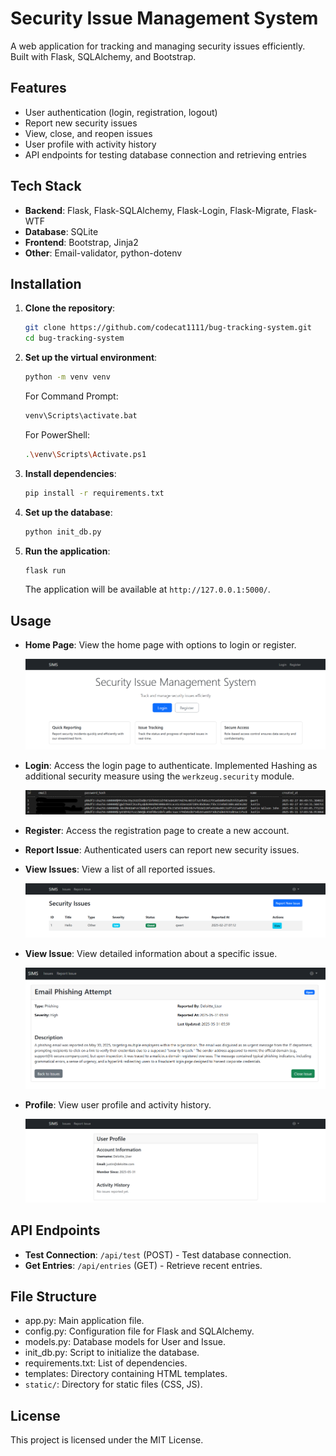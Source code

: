 # Security Issue Management System

A web application for tracking and managing security issues efficiently. Built with Flask, SQLAlchemy, and Bootstrap.

## Features

- User authentication (login, registration, logout)
- Report new security issues
- View, close, and reopen issues
- User profile with activity history
- API endpoints for testing database connection and retrieving entries

## Tech Stack

- **Backend**: Flask, Flask-SQLAlchemy, Flask-Login, Flask-Migrate, Flask-WTF
- **Database**: SQLite
- **Frontend**: Bootstrap, Jinja2
- **Other**: Email-validator, python-dotenv

## Installation

1. **Clone the repository**:

   ```sh
   git clone https://github.com/codecat1111/bug-tracking-system.git
   cd bug-tracking-system
   ```

2. **Set up the virtual environment**:

   ```sh
   python -m venv venv
   ```

   For Command Prompt:

   ```sh
   venv\Scripts\activate.bat
   ```

   For PowerShell:

   ```sh
   .\venv\Scripts\Activate.ps1
   ```

3. **Install dependencies**:

   ```sh
   pip install -r requirements.txt
   ```

4. **Set up the database**:

   ```sh
   python init_db.py
   ```

5. **Run the application**:

   ```sh
   flask run
   ```

   The application will be available at `http://127.0.0.1:5000/`.

## Usage

- **Home Page**: View the home page with options to login or register.
  
  ![Screenshot](Screenshots/Homepage.png)
- **Login**: Access the login page to authenticate. Implemented Hashing as additional security measure using the `werkzeug.security` module.
  
  ![Screenshot](Screenshots/PasswordSecurity.png)
- **Register**: Access the registration page to create a new account.
- **Report Issue**: Authenticated users can report new security issues.
- **View Issues**: View a list of all reported issues.
  
   ![Screenshot](Screenshots/ViewIssues.png)
- **View Issue**: View detailed information about a specific issue.

   ![Screenshot](Screenshots/IssueDescription.png)
  
- **Profile**: View user profile and activity history.

   ![Screenshot](Screenshots/ProfileInformation.png)

## API Endpoints

- **Test Connection**: `/api/test` (POST) - Test database connection.
- **Get Entries**: `/api/entries` (GET) - Retrieve recent entries.

## File Structure

- app.py: Main application file.
- config.py: Configuration file for Flask and SQLAlchemy.
- models.py: Database models for User and Issue.
- init_db.py: Script to initialize the database.
- requirements.txt: List of dependencies.
- templates: Directory containing HTML templates.
- `static/`: Directory for static files (CSS, JS).

## License

This project is licensed under the MIT License.
